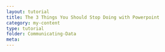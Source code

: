 ```yaml
---
layout: tutorial
title: The 3 Things You Should Stop Doing with Powerpoint
category: my-content
type: tutorial
folder: Communicating-Data
meta:
---
```

